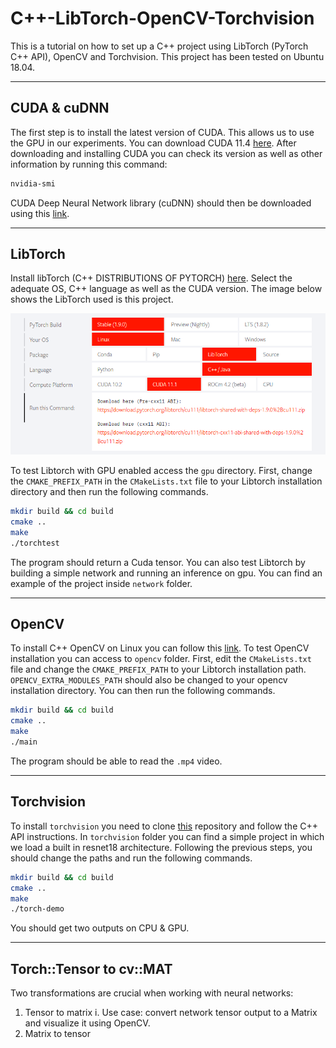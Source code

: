 # C++-LibTorch-OpenCV-Torchvision
This is a tutorial on how to set up a C++ project using LibTorch (PyTorch C++ API), OpenCV and Torchvision. This project has been tested on Ubuntu 18.04.

------
## CUDA & cuDNN

The first step is to install the latest version of CUDA. This allows us to use the GPU in our experiments. You can download CUDA 11.4 [here](https://developer.nvidia.com/cuda-downloads).
After downloading and installing CUDA you can check its version as well as other information by running this command:
```bash
nvidia-smi
```

CUDA Deep Neural Network library (cuDNN) should then be downloaded using this [link](https://developer.nvidia.com/cudnn).

------
## LibTorch
Install libTorch (C++ DISTRIBUTIONS OF PYTORCH) [here](https://pytorch.org/). Select the adequate OS, C++ language as well as the CUDA version. The image below shows the LibTorch used is this project.

![Image](https://github.com/Ghailen-Ben-Achour/Cpp-LibTorch-OpenCV-Torchvision/blob/main/images/libtorch.png)

To test Libtorch with GPU enabled access the ```gpu``` directory. First, change the ```CMAKE_PREFIX_PATH``` in the ```CMakeLists.txt``` file to your Libtorch installation directory and then run the following commands.
```bash
mkdir build && cd build
cmake ..
make
./torchtest
```
The program should return a Cuda tensor.
You can also test Libtorch by building a simple network and running an inference on gpu. You can find an example of the project inside ```network``` folder.

------
## OpenCV
To install C++ OpenCV on Linux you can follow this [link](https://docs.opencv.org/4.5.0/d7/d9f/tutorial_linux_install.html). To test OpenCV installation you can access to ```opencv``` folder. First, edit the ```CMakeLists.txt``` file and change the ```CMAKE_PREFIX_PATH``` to your Libtorch installation path. ```OPENCV_EXTRA_MODULES_PATH``` should also be changed to your opencv installation directory. You can then run the following commands.
```bash
mkdir build && cd build
cmake ..
make
./main
```
The program should be able to read the ```.mp4``` video.

------
## Torchvision
To install ```torchvision``` you need to clone [this](https://github.com/pytorch/vision) repository and follow the C++ API instructions. In ```torchvision``` folder you can find a simple project in which we load a built in resnet18 architecture. Following the previous steps, you should change the paths and run the following commands.
```bash
mkdir build && cd build
cmake ..
make
./torch-demo
```

You should get two outputs on CPU & GPU.

------
## Torch::Tensor to cv::MAT
Two transformations are crucial when working with neural networks:
1.	Tensor to matrix
	i.	Use case: convert network tensor output to a Matrix and visualize it using OpenCV.
2.	Matrix to tensor
